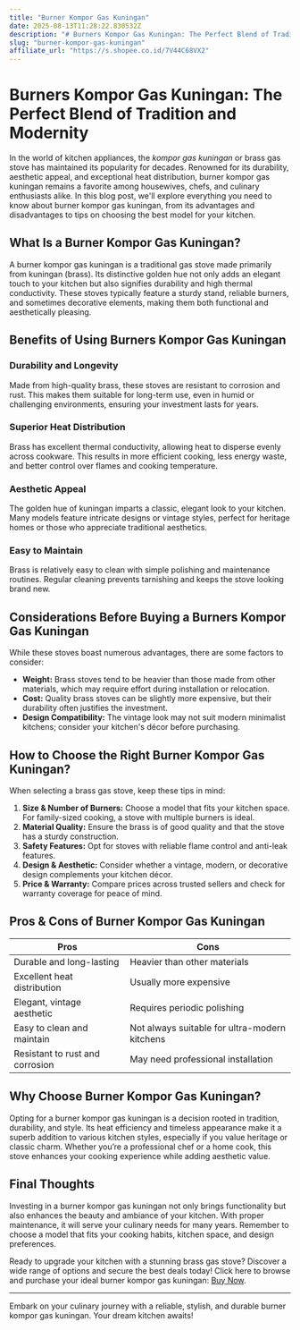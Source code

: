 ```yaml
---
title: "Burner Kompor Gas Kuningan"
date: 2025-08-13T11:28:22.830532Z
description: "# Burners Kompor Gas Kuningan: The Perfect Blend of Tradition and Modernity..."
slug: "burner-kompor-gas-kuningan"
affiliate_url: "https://s.shopee.co.id/7V44C68VX2"
---
```

# Burners Kompor Gas Kuningan: The Perfect Blend of Tradition and Modernity

In the world of kitchen appliances, the *kompor gas kuningan* or brass gas stove has maintained its popularity for decades. Renowned for its durability, aesthetic appeal, and exceptional heat distribution, burner kompor gas kuningan remains a favorite among housewives, chefs, and culinary enthusiasts alike. In this blog post, we'll explore everything you need to know about burner kompor gas kuningan, from its advantages and disadvantages to tips on choosing the best model for your kitchen.

## What Is a Burner Kompor Gas Kuningan?

A burner kompor gas kuningan is a traditional gas stove made primarily from kuningan (brass). Its distinctive golden hue not only adds an elegant touch to your kitchen but also signifies durability and high thermal conductivity. These stoves typically feature a sturdy stand, reliable burners, and sometimes decorative elements, making them both functional and aesthetically pleasing.

## Benefits of Using Burners Kompor Gas Kuningan

### Durability and Longevity

Made from high-quality brass, these stoves are resistant to corrosion and rust. This makes them suitable for long-term use, even in humid or challenging environments, ensuring your investment lasts for years.

### Superior Heat Distribution

 Brass has excellent thermal conductivity, allowing heat to disperse evenly across cookware. This results in more efficient cooking, less energy waste, and better control over flames and cooking temperature.

### Aesthetic Appeal

The golden hue of kuningan imparts a classic, elegant look to your kitchen. Many models feature intricate designs or vintage styles, perfect for heritage homes or those who appreciate traditional aesthetics.

### Easy to Maintain

 Brass is relatively easy to clean with simple polishing and maintenance routines. Regular cleaning prevents tarnishing and keeps the stove looking brand new.

## Considerations Before Buying a Burners Kompor Gas Kuningan

While these stoves boast numerous advantages, there are some factors to consider:

- **Weight:** Brass stoves tend to be heavier than those made from other materials, which may require effort during installation or relocation.
- **Cost:** Quality brass stoves can be slightly more expensive, but their durability often justifies the investment.
- **Design Compatibility:** The vintage look may not suit modern minimalist kitchens; consider your kitchen's décor before purchasing.

## How to Choose the Right Burner Kompor Gas Kuningan?

When selecting a brass gas stove, keep these tips in mind:

1. **Size & Number of Burners:** Choose a model that fits your kitchen space. For family-sized cooking, a stove with multiple burners is ideal.
2. **Material Quality:** Ensure the brass is of good quality and that the stove has a sturdy construction.
3. **Safety Features:** Opt for stoves with reliable flame control and anti-leak features.
4. **Design & Aesthetic:** Consider whether a vintage, modern, or decorative design complements your kitchen décor.
5. **Price & Warranty:** Compare prices across trusted sellers and check for warranty coverage for peace of mind.

## Pros & Cons of Burner Kompor Gas Kuningan

| Pros                                         | Cons                                     |
|----------------------------------------------|------------------------------------------|
| Durable and long-lasting                    | Heavier than other materials             |
| Excellent heat distribution                  | Usually more expensive                  |
| Elegant, vintage aesthetic                   | Requires periodic polishing             |
| Easy to clean and maintain                   | Not always suitable for ultra-modern kitchens |
| Resistant to rust and corrosion               | May need professional installation      |

## Why Choose Burner Kompor Gas Kuningan?

Opting for a burner kompor gas kuningan is a decision rooted in tradition, durability, and style. Its heat efficiency and timeless appearance make it a superb addition to various kitchen styles, especially if you value heritage or classic charm. Whether you’re a professional chef or a home cook, this stove enhances your cooking experience while adding aesthetic value.

## Final Thoughts

Investing in a burner kompor gas kuningan not only brings functionality but also enhances the beauty and ambiance of your kitchen. With proper maintenance, it will serve your culinary needs for many years. Remember to choose a model that fits your cooking habits, kitchen space, and design preferences.

Ready to upgrade your kitchen with a stunning brass gas stove? Discover a wide range of options and secure the best deals today! Click here to browse and purchase your ideal burner kompor gas kuningan: [Buy Now](https://s.shopee.co.id/7V44C68VX2).

---

Embark on your culinary journey with a reliable, stylish, and durable burner kompor gas kuningan. Your dream kitchen awaits!
